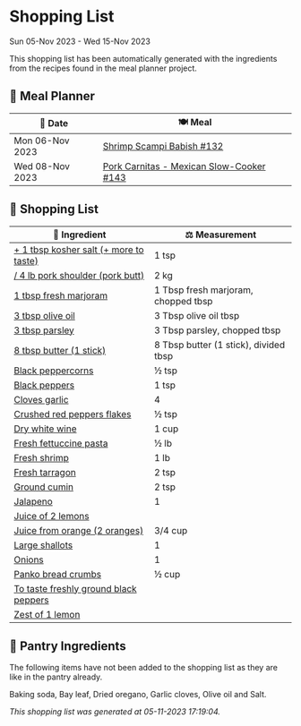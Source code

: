 # Shopping List

Sun 05-Nov 2023 - Wed 15-Nov 2023

This shopping list has been automatically generated with the ingredients from the recipes found in the meal planner project.

## 📅 Meal Planner

|📅 Date| 🍽️ Meal|
|----|----|
|Mon 06-Nov 2023|[Shrimp Scampi Babish #132](https://github.com/bryanbr23/Recipes/issues/132)|
|Wed 08-Nov 2023|[Pork Carnitas - Mexican Slow-Cooker #143](https://github.com/bryanbr23/Recipes/issues/143)|

## 🛒 Shopping List

| 🍌 Ingredient| ⚖️ Measurement|
|----------|-----------|
|[+ 1 tbsp kosher salt (+ more to taste)](https://www.sainsburys.co.uk/gol-ui/SearchResults/+%201%20tbsp%20kosher%20salt%20(+%20more%20to%20taste))|1 tsp|
|[/ 4 lb pork shoulder (pork butt)](https://www.sainsburys.co.uk/gol-ui/SearchResults//%204%20lb%20pork%20shoulder%20(pork%20butt))|2 kg|
|[1 tbsp fresh marjoram](https://www.sainsburys.co.uk/gol-ui/SearchResults/1%20tbsp%20fresh%20marjoram)|1 Tbsp fresh marjoram, chopped tbsp|
|[3 tbsp olive oil](https://www.sainsburys.co.uk/gol-ui/SearchResults/3%20tbsp%20olive%20oil)|3 Tbsp olive oil tbsp|
|[3 tbsp parsley](https://www.sainsburys.co.uk/gol-ui/SearchResults/3%20tbsp%20parsley)|3 Tbsp parsley, chopped tbsp|
|[8 tbsp butter (1 stick)](https://www.sainsburys.co.uk/gol-ui/SearchResults/8%20tbsp%20butter%20(1%20stick))|8 Tbsp butter (1 stick), divided tbsp|
|[Black peppercorns](https://www.sainsburys.co.uk/gol-ui/SearchResults/Black%20peppercorns)|½ tsp|
|[Black peppers](https://www.sainsburys.co.uk/gol-ui/SearchResults/Black%20peppers)|1 tsp|
|[Cloves garlic](https://www.sainsburys.co.uk/gol-ui/SearchResults/Cloves%20garlic)|4|
|[Crushed red peppers flakes](https://www.sainsburys.co.uk/gol-ui/SearchResults/Crushed%20red%20peppers%20flakes)|½ tsp|
|[Dry white wine](https://www.sainsburys.co.uk/gol-ui/SearchResults/Dry%20white%20wine)|1 cup|
|[Fresh fettuccine pasta](https://www.sainsburys.co.uk/gol-ui/SearchResults/Fresh%20fettuccine%20pasta)|½ lb|
|[Fresh shrimp](https://www.sainsburys.co.uk/gol-ui/SearchResults/Fresh%20shrimp)|1 lb|
|[Fresh tarragon](https://www.sainsburys.co.uk/gol-ui/SearchResults/Fresh%20tarragon)|2 tsp|
|[Ground cumin](https://www.sainsburys.co.uk/gol-ui/SearchResults/Ground%20cumin)|2 tsp|
|[Jalapeno](https://www.sainsburys.co.uk/gol-ui/SearchResults/Jalapeno)|1|
|[Juice  of 2 lemons](https://www.sainsburys.co.uk/gol-ui/SearchResults/Juice%20%20of%202%20lemons)||
|[Juice from orange (2 oranges)](https://www.sainsburys.co.uk/gol-ui/SearchResults/Juice%20from%20orange%20(2%20oranges))|3/4 cup|
|[Large shallots](https://www.sainsburys.co.uk/gol-ui/SearchResults/Large%20shallots)|1|
|[Onions](https://www.sainsburys.co.uk/gol-ui/SearchResults/Onions)|1|
|[Panko bread crumbs](https://www.sainsburys.co.uk/gol-ui/SearchResults/Panko%20bread%20crumbs)|½ cup|
|[To taste freshly ground black peppers](https://www.sainsburys.co.uk/gol-ui/SearchResults/To%20taste%20freshly%20ground%20black%20peppers)||
|[Zest of 1 lemon](https://www.sainsburys.co.uk/gol-ui/SearchResults/Zest%20of%201%20lemon)||

## 🏪 Pantry Ingredients

The following items have not been added to the shopping list as they are like in the pantry already.

Baking soda, Bay leaf, Dried oregano, Garlic cloves, Olive oil and Salt.


_This shopping list was generated at 05-11-2023 17:19:04._